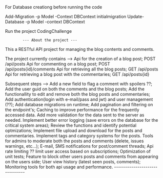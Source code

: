 For Database creationg before running the code

Add-Migration -p Model -Context DBContext initialmigration
Update-Database -p Model -context DBContext

Run the project CodingChallenge


			--- About the project ---

This a RESTful API project for managing the blog contents and comments.

The project currently contains -->
	Api for the creation of a blog post; POST /api/posts
	Api for commenting on a blog post; POST /api/posts{id}/comments
	Api for retrieving all the blog posts; GET /api/posts
	Api for retrieving a blog post with the commentaries; GET /api/posts{id}

Subsequent steps -->
	Add a new field to flag a comment with spoilers ??;
	Add the user guid on both the comments and the blog posts;
	Add the functionallity to edit and remove both the blog posts and commentaries;
	Add authentication(login with e-mail/pass and jwt) and user management (??);
	Add database migrations on runtime;
	Add pagination and filtering on the endpoint's;
	Caching to improve performance for the frequently accessed data.
	Add more validation for the data sent to the server as needed.
	Implement better error logging (save errors on the database for the critical system areas);
	Review the functions and identify potential optmizations;
	Implement file upload and download for the posts and commentaries.
	Implement tags and category systems for the posts.
	Tools for admins to moderate both the posts and comments (delete, issues warnings, etc...);
	E-mail, SMS notifications for post/comment threads;
	Api rate limiting ?? limit user access based on subscriptions;
	Optimization of unit tests;
	Feature to block other users posts and comments from appearing on the users side;
	User view history (latest seen posts, comments);
	Monitoring tools for both api usage and performance.
			--------------------------------

